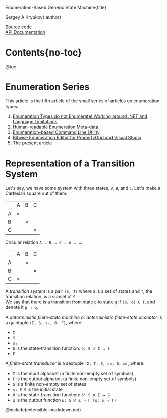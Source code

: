 ﻿Enumeration-Based Generic State Machine{title}

Sergey A Kryukov{.author}

[Source code](https://GitHub.com/SAKryukov/generic-state-machine)<br/>
[API Documentation](https://SAKryukov.GitHub.io/generic-state-machine)

# Contents{no-toc}

@toc


# Enumeration Series

This article is the fifth article of the small series of articles on enumeration types:

1. [Enumeration Types do not Enumerate! Working around .NET and Language Limitations](https://www.CodeProject.com/Articles/129830/Enumeration-Types-do-not-Enumerate-Working-around)
1. [Human-readable Enumeration Meta-data](https://www.CodeProject.com/Articles/136181/Human-readable-Enumeration-Meta-data)
1. [Enumeration-based Command Line Utility](https://www.CodeProject.com/Articles/144349/Enumeration-based-Command-Line-Utility)
1. [Bitwise Enumeration Editor for PropertyGrid and Visual Studio](https://www.CodeProject.com/Articles/809357/Bitwise-Enumeration-Editor-for-PropertyGrid-and-Vi)
1. The present article

# Representation of a Transition System

Let's say, we have some system with three states, `A`, `B`, and `C`. Let's make a Cartesian square out of them:

<table>
  <tr>
  <td></td><td>A</td><td>B</td><td>C</td>
  <tr></tr>
  <td>A</td><td>×</td><td> </td><td> </td>
  <tr></tr>
  <td>B</td><td> </td><td>×</td><td> </td>
  <tr></tr>
  <td>C</td><td> </td><td> </td><td>×</td>
  </tr>
</table>

Circular relation `A ⭢ B ⭢ C ⭢ A ⭢ …`:

<table>
  <tr>
  <td></td><td>A</td><td>B</td><td>C</td>
  <tr></tr>
  <td>A</td> <td> </td> <td>×</td> <td> </td>
  <tr></tr>
  <td>B</td><td> </td><td></td> <td>×</td>
  <tr></tr>
  <td>C</td><td>×</td><td> </td><td> </td>
  </tr>
</table>



A *transition system* is a pair `(S, T)` where `S` is a set of states and `T`, the transition relation, is a subset of `S`.<br/>
We say that there is a transition from state `p` to state `q` if `(p, q) ∈ T`, and denote it `p ⭢ q`.

A *deterministic finite-state machine* or *deterministic finite-state acceptor* is a quintuple `(Σ, S, s₀, δ, F)`, where:

- `Σ`
- `S`
- `s₀`
- `δ` is the state-transition function: `δ: S ⨉ Σ ⭢ S`
- `F`

A *finite-state transducer* is a sextuple `(Σ, Γ, S, s₀, δ, ω)`, where:

- `Σ` is the input alphabet (a finite non-empty set of symbols)
- `Γ` is the output alphabet (a finite non-empty set of symbols)
- `S` is a finite non-empty set of states
- `s₀ ∈ S` is the initial state
- `δ` is the state-transition function: `δ: S ⨉ Σ ⭢ S`
- `ω` is the output function `ω: S ⨉ Σ ⭢ Γ (ω: S ⭢ Γ)`






@include(extensible-markdown.md)
